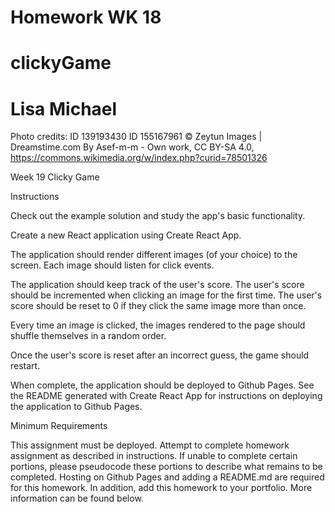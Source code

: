 # Homework WK 18 
# clickyGame
# Lisa Michael 

Photo credits: ID 139193430
ID 155167961 © Zeytun Images | Dreamstime.com
By Asef-m-m - Own work, CC BY-SA 4.0, https://commons.wikimedia.org/w/index.php?curid=78501326

Week 19 Clicky Game

Instructions


Check out the example solution and study the app's basic functionality.


Create a new React application using Create React App.


The application should render different images (of your choice) to the screen. Each image should listen for click events.


The application should keep track of the user's score. The user's score should be incremented when clicking an image for the first time. The user's score should be reset to 0 if they click the same image more than once.


Every time an image is clicked, the images rendered to the page should shuffle themselves in a random order.


Once the user's score is reset after an incorrect guess, the game should restart.


When complete, the application should be deployed to Github Pages. See the README generated with Create React App for instructions on deploying the application to Github Pages.




Minimum Requirements


This assignment must be deployed. Attempt to complete homework assignment as described in instructions. If unable to complete certain portions, please pseudocode these portions to describe what remains to be completed. Hosting on Github Pages and adding a README.md are required for this homework. In addition, add this homework to your portfolio. More information can be found below.
